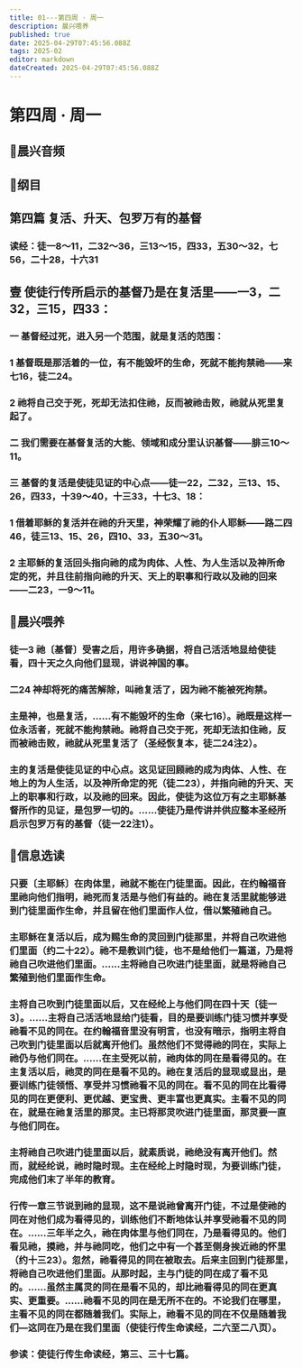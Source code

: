 ```yaml
---
title: 01---第四周 · 周一
description: 晨兴喂养
published: true
date: 2025-04-29T07:45:56.088Z
tags: 2025-02
editor: markdown
dateCreated: 2025-04-29T07:45:56.088Z
---
```


# 第四周 · 周一
## 🎵晨兴音频

## 📖纲目

## 第四篇   复活、升天、包罗万有的基督

### 读经：徒一8～11，二32～36，三13～15，四33，五30～32，七56，二十28，十六31

## 壹   使徒行传所启示的基督乃是在复活里——一3，二32，三15，四33：

### 一   基督经过死，进入另一个范围，就是复活的范围：

### 1   基督既是那活着的一位，有不能毁坏的生命，死就不能拘禁祂——来七16，徒二24。

### 2   祂将自己交于死，死却无法扣住祂，反而被祂击败，祂就从死里复起了。

### 二   我们需要在基督复活的大能、领域和成分里认识基督——腓三10～11。

### 三   基督的复活是使徒见证的中心点——徒一22，二32，三13、15、26，四33，十39～40，十三33，十七3、18：

### 1   借着耶稣的复活并在祂的升天里，神荣耀了祂的仆人耶稣——路二四46，徒三13、15、26，四10、33，五30～31。

### 2   主耶稣的复活回头指向祂的成为肉体、人性、为人生活以及神所命定的死，并且往前指向祂的升天、天上的职事和行政以及祂的回来——二23，一9～11。

## 📖晨兴喂养

### 徒一3    祂〔基督〕受害之后，用许多确据，将自己活活地显给使徒看，四十天之久向他们显现，讲说神国的事。

### 二24    神却将死的痛苦解除，叫祂复活了，因为祂不能被死拘禁。

### 主是神，也是复活，……有不能毁坏的生命（来七16）。祂既是这样一位永活者，死就不能拘禁祂。祂将自己交于死，死却无法扣住祂，反而被祂击败，祂就从死里复活了（圣经恢复本，徒二24注2）。

### 主的复活是使徒见证的中心点。这见证回顾祂的成为肉体、人性、在地上的为人生活，以及神所命定的死（徒二23），并指向祂的升天、天上的职事和行政，以及祂的回来。因此，使徒为这位万有之主耶稣基督所作的见证，是包罗一切的。……使徒乃是传讲并供应整本圣经所启示包罗万有的基督（徒一22注1）。

## 📖信息选读

### 只要〔主耶稣〕在肉体里，祂就不能在门徒里面。因此，在约翰福音里祂向他们指明，祂死而复活是与他们有益的。祂在复活里就能够进到门徒里面作生命，并且留在他们里面作人位，借以繁殖祂自己。

### 主耶稣在复活以后，成为赐生命的灵回到门徒那里，并将自己吹进他们里面（约二十22）。祂不是教训门徒，也不是给他们一篇道，乃是将祂自己吹进他们里面。……主将祂自己吹进门徒里面，就是将祂自己繁殖到他们里面作生命。

### 主将自己吹到门徒里面以后，又在经纶上与他们同在四十天〔徒一3〕。……主将自己活活地显给门徒看，目的是要训练门徒习惯并享受祂看不见的同在。在约翰福音里没有明言，也没有暗示，指明主将自己吹到门徒里面以后就离开他们。虽然他们不觉得祂的同在，实际上祂仍与他们同在。……在主受死以前，祂肉体的同在是看得见的。在主复活以后，祂灵的同在是看不见的。祂在复活后的显现或显出，是要训练门徒领悟、享受并习惯祂看不见的同在。看不见的同在比看得见的同在更便利、更优越、更宝贵、更丰富也更真实。主看不见的同在，就是在祂复活里的那灵。主已将那灵吹进门徒里面，那灵要一直与他们同在。

### 主将祂自己吹进门徒里面以后，就素质说，祂绝没有离开他们。然而，就经纶说，祂时隐时现。主在经纶上时隐时现，为要训练门徒，完成他们末了半年的教育。

### 行传一章三节说到祂的显现，这不是说祂曾离开门徒，不过是使祂的同在对他们成为看得见的，训练他们不断地体认并享受祂看不见的同在。……三年半之久，祂在肉体里与他们同在，乃是看得见的。他们看见祂，摸祂，并与祂同吃，他们之中有一个甚至侧身挨近祂的怀里（约十三23）。忽然，祂看得见的同在被取去。后来主回到门徒那里，将祂自己吹进他们里面。从那时起，主与门徒的同在成了看不见的。……虽然主属灵的同在是看不见的，却比祂看得见的同在更真实、更重要。……祂看不见的同在是无所不在的。不论我们在哪里，主看不见的同在都随着我们。实际上，祂看不见的同在不仅是随着我们—这同在乃是在我们里面（使徒行传生命读经，二六至二八页）。

### 参读：使徒行传生命读经，第三、三十七篇。
